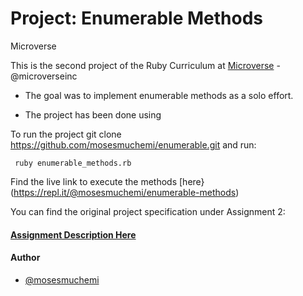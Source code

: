 # Project: Enumerable Methods
Microverse

This is the second project of the Ruby Curriculum at [Microverse](https://www.microverse.org/) - @microverseinc

* The goal was to implement enumerable methods as a solo effort.

* The project has been done using 

To run the project git clone https://github.com/mosesmuchemi/enumerable.git and run:

     ruby enumerable_methods.rb

Find the live link to execute the methods [here}(https://repl.it/@mosesmuchemi/enumerable-methods)


You can find the original project specification under Assignment 2:

#### [Assignment Description Here](https://www.theodinproject.com/courses/ruby-programming/lessons/advanced-building-blocks)


#### Author

* [@mosesmuchemi](https://github.com/mosesmuchemi)
